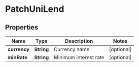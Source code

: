 

# PatchUniLend

## Properties

Name | Type | Description | Notes
------------ | ------------- | ------------- | -------------
**currency** | **String** | Currency name |  [optional]
**minRate** | **String** | Minimum interest rate |  [optional]



